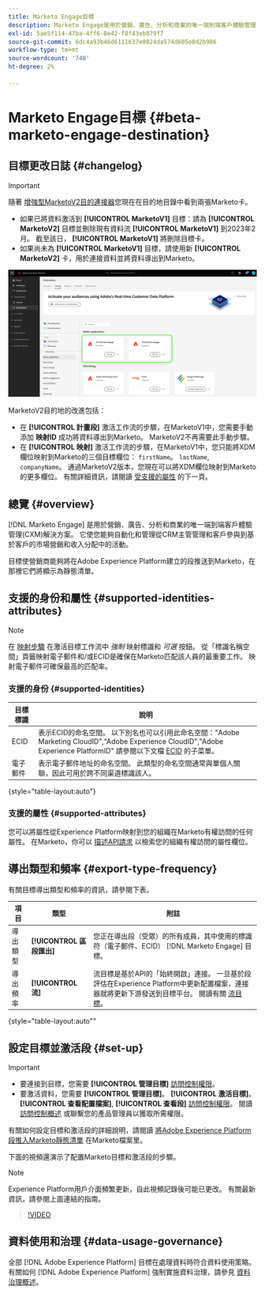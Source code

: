 ```yaml
---
title: Marketo Engage目標
description: Marketo Engage是用於營銷、廣告、分析和商業的唯一端到端客戶體驗管理(CXM)解決方案。 它使您能夠自動化和管理從CRM主管管理和客戶參與到基於客戶的市場營銷和收入分配中的活動。
exl-id: 5ae5f114-47ba-4ff6-8e42-f8f43eb079f7
source-git-commit: 6dc4a93b46d6111637e0024da574d605e0d2b986
workflow-type: tm+mt
source-wordcount: '740'
ht-degree: 2%

---
```


# Marketo Engage目標 {#beta-marketo-engage-destination}

## 目標更改日誌 {#changelog}

>[!IMPORTANT]
>
>隨著 [增強型MarketoV2目的連接器](/help/release-notes/2022/july-2022.md#destinations)您現在在目的地目錄中看到兩張Marketo卡。
>* 如果已將資料激活到 **[!UICONTROL MarketoV1]** 目標：請為 **[!UICONTROL MarketoV2]** 目標並刪除現有資料流 **[!UICONTROL MarketoV1]** 到2023年2月。 截至該日， **[!UICONTROL MarketoV1]** 將刪除目標卡。
>* 如果尚未為 **[!UICONTROL MarketoV1]** 目標，請使用新 **[!UICONTROL MarketoV2]** 卡，用於連接資料並將資料導出到Marketo。


![兩張Marketo目的卡並排顯示的影像。](/help/destinations/assets/catalog/adobe/marketo-side-by-side-view.png)

MarketoV2目的地的改進包括：

* 在 **[!UICONTROL 計畫段]** 激活工作流的步驟，在MarketoV1中，您需要手動添加 **映射ID** 成功將資料導出到Marketo。 MarketoV2不再需要此手動步驟。
* 在 **[!UICONTROL 映射]** 激活工作流的步驟，在MarketoV1中，您只能將XDM欄位映射到Marketo的三個目標欄位： `firstName`。 `lastName`, `companyName`。 通過MarketoV2版本，您現在可以將XDM欄位映射到Marketo的更多欄位。 有關詳細資訊，請閱讀 [受支援的屬性](#supported-attributes) 的下一頁。

## 總覽 {#overview}

[!DNL Marketo Engage] 是用於營銷、廣告、分析和商業的唯一端到端客戶體驗管理(CXM)解決方案。 它使您能夠自動化和管理從CRM主管管理和客戶參與到基於客戶的市場營銷和收入分配中的活動。

目標使營銷商能夠將在Adobe Experience Platform建立的段推送到Marketo，在那裡它們將顯示為靜態清單。

## 支援的身份和屬性 {#supported-identities-attributes}

>[!NOTE]
>
>在 [映射步驟](/help/destinations/ui/activate-segment-streaming-destinations.md#mapping) 在激活目標工作流中 *強制* 映射標識和 *可選* 按鈕。 從「標識名稱空間」頁籤映射電子郵件和/或ECID是確保在Marketo匹配該人員的最重要工作。 映射電子郵件可確保最高的匹配率。

### 支援的身份 {#supported-identities}

| 目標標識 | 說明 |
|---|---|
| ECID | 表示ECID的命名空間。 以下別名也可以引用此命名空間：&quot;Adobe Marketing CloudID&quot;,&quot;Adobe Experience CloudID&quot;,&quot;Adobe Experience PlatformID&quot; 請參閱以下文檔 [ECID](/help/identity-service/ecid.md) 的子菜單。 |
| 電子郵件 | 表示電子郵件地址的命名空間。 此類型的命名空間通常與單個人關聯，因此可用於跨不同渠道標識該人。 |

{style=&quot;table-layout:auto&quot;}

### 支援的屬性 {#supported-attributes}

您可以將屬性從Experience Platform映射到您的組織在Marketo有權訪問的任何屬性。 在Marketo，你可以 [描述API請求](https://developers.marketo.com/rest-api/lead-database/leads/#describe) 以檢索您的組織有權訪問的屬性欄位。

## 導出類型和頻率 {#export-type-frequency}

有關目標導出類型和頻率的資訊，請參閱下表。

| 項目 | 類型 | 附註 |
---------|----------|---------|
| 導出類型 | **[!UICONTROL 區段匯出]** | 您正在導出段（受眾）的所有成員，其中使用的標識符（電子郵件、ECID） [!DNL Marketo Engage] 目標。 |
| 導出頻率 | **[!UICONTROL 流]** | 流目標是基於API的「始終開啟」連接。 一旦基於段評估在Experience Platform中更新配置檔案，連接器就將更新下游發送到目標平台。 閱讀有關 [流目標](/help/destinations/destination-types.md#streaming-destinations)。 |

{style=&quot;table-layout:auto&quot;&quot;

## 設定目標並激活段 {#set-up}

>[!IMPORTANT]
> 
>* 要連接到目標，您需要 **[!UICONTROL 管理目標]** [訪問控制權限](/help/access-control/home.md#permissions)。
>* 要激活資料，您需要 **[!UICONTROL 管理目標]**。 **[!UICONTROL 激活目標]**。 **[!UICONTROL 查看配置檔案]**, **[!UICONTROL 查看段]** [訪問控制權限](/help/access-control/home.md#permissions)。 閱讀 [訪問控制概述](/help/access-control/ui/overview.md) 或聯繫您的產品管理員以獲取所需權限。


有關如何設定目標和激活段的詳細說明，請閱讀 [將Adobe Experience Platform段推入Marketo靜態清單](https://experienceleague.adobe.com/docs/marketo/using/product-docs/core-marketo-concepts/smart-lists-and-static-lists/static-lists/push-an-adobe-experience-cloud-segment-to-a-marketo-static-list.html?lang=en) 在Marketo檔案里。

下面的視頻還演示了配置Marketo目標和激活段的步驟。

>[!NOTE]
>
>Experience Platform用戶介面頻繁更新，自此視頻記錄後可能已更改。 有關最新資訊，請參閱上面連結的指南。

>[!VIDEO](https://video.tv.adobe.com/v/338248?quality=12)

<!--

## Connect to the destination {#connect}

To connect to this destination, follow the steps described in the [destination configuration tutorial](../../ui/connect-destination.md).

-->

## 資料使用和治理 {#data-usage-governance}

全部 [!DNL Adobe Experience Platform] 目標在處理資料時符合資料使用策略。 有關如何 [!DNL Adobe Experience Platform] 強制實施資料治理，請參見 [資料治理概述](https://experienceleague.adobe.com/docs/experience-platform/data-governance/home.html?lang=zh-Hant)。

<!--

## Activate segments to this destination {#activate}

See [Activate audience data to streaming segment export destinations](../../ui/activate-segment-streaming-destinations.md) for instructions on activating audience segments to this destination.

-->

